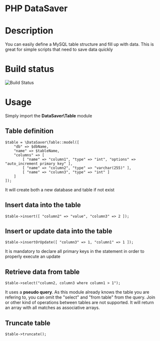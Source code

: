 PHP DataSaver
=============

# Description

You can easily define a MySQL table structure and fill up with data. This is great for simple scripts that need to save data quickly

# Build status

![Build Status](https://api.travis-ci.com/sebaperez/phpdatasaver.svg?branch=master&status=created)

# Usage

Simply import the **DataSaver\Table** module


## Table definition ##

```
$table = \DataSaver\Table::model([
	"db" => $dbName,
	"name" => $tableName,
	"columns" => [
		[ "name" => "column1", "type" => "int", "options" => "auto_increment primary key" ],
		[ "name" => "column2", "type" => "varchar(255)" ],
		[ "name" => "column3", "type" => "int" ]
	]
]);
```

It will create both a new database and table if not exist


## Insert data into the table ##

```
$table->insert([ "column2" => "value", "column3" => 2 ]);
```

## Insert or update data into the table ##

```
$table->insertOrUpdate([ "column3" => 1, "column1" => 1 ]);
```

It is mandatory to declare all primary keys in the statement in order to properly execute an update


## Retrieve data from table ##

```
$table->select("column2, column3 where column1 > 1");
```

It uses a **pseudo query**. As this module already knows the table you are refering to, you can omit the "select" and "from table" from the query.
Join or other kind of operations between tables are not supported. It will return an array with all matches as associative arrays.

## Truncate table ##

```
$table->truncate();
```

